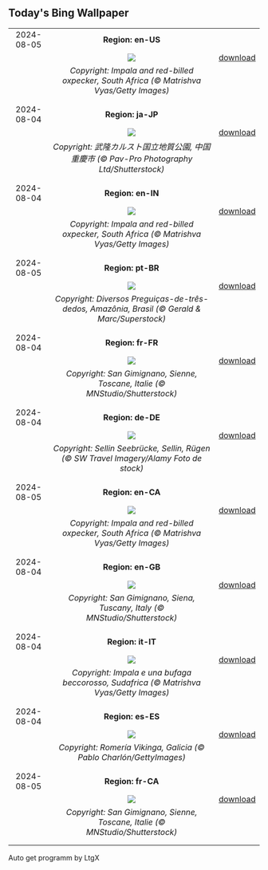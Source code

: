 ## Today's Bing Wallpaper
|      |      |      |
| :----: | :----: | :----: |
|2024-08-05|**Region: en-US**||
||![](https://www.bing.com/th?id=OHR.ImpalaOxpecker_EN-US6835989068_UHD.jpg&pid=hp&w=1152&h=648&rs=1&c=4)| [download](https://www.bing.com/th?id=OHR.ImpalaOxpecker_EN-US6835989068_UHD.jpg)|
||*Copyright: Impala and red-billed oxpecker, South Africa (© Matrishva Vyas/Getty Images)*
||
|||
|2024-08-04|**Region: ja-JP**||
||![](https://www.bing.com/th?id=OHR.WulongKarst_JA-JP8479493036_UHD.jpg&pid=hp&w=1152&h=648&rs=1&c=4)| [download](https://www.bing.com/th?id=OHR.WulongKarst_JA-JP8479493036_UHD.jpg)|
||*Copyright: 武隆カルスト国立地質公園, 中国 重慶市 (© Pav-Pro Photography Ltd/Shutterstock)*
||
|||
|2024-08-04|**Region: en-IN**||
||![](https://www.bing.com/th?id=OHR.ImpalaOxpecker_EN-IN3497314730_UHD.jpg&pid=hp&w=1152&h=648&rs=1&c=4)| [download](https://www.bing.com/th?id=OHR.ImpalaOxpecker_EN-IN3497314730_UHD.jpg)|
||*Copyright: Impala and red-billed oxpecker, South Africa (© Matrishva Vyas/Getty Images)*
||
|||
|2024-08-05|**Region: pt-BR**||
||![](https://www.bing.com/th?id=OHR.DiaInternacionaldosAvos_PT-BR2289016069_UHD.jpg&pid=hp&w=1152&h=648&rs=1&c=4)| [download](https://www.bing.com/th?id=OHR.DiaInternacionaldosAvos_PT-BR2289016069_UHD.jpg)|
||*Copyright: Diversos Preguiças-de-três-dedos, Amazônia, Brasil (© Gerald & Marc/Superstock)*
||
|||
|2024-08-04|**Region: fr-FR**||
||![](https://www.bing.com/th?id=OHR.GimignanoTuscany_FR-FR0891435828_UHD.jpg&pid=hp&w=1152&h=648&rs=1&c=4)| [download](https://www.bing.com/th?id=OHR.GimignanoTuscany_FR-FR0891435828_UHD.jpg)|
||*Copyright: San Gimignano, Sienne, Toscane, Italie (© MNStudio/Shutterstock)*
||
|||
|2024-08-04|**Region: de-DE**||
||![](https://www.bing.com/th?id=OHR.SellinSeebruecke_DE-DE4280331105_UHD.jpg&pid=hp&w=1152&h=648&rs=1&c=4)| [download](https://www.bing.com/th?id=OHR.SellinSeebruecke_DE-DE4280331105_UHD.jpg)|
||*Copyright: Sellin Seebrücke, Sellin, Rügen (© SW Travel Imagery/Alamy Foto de stock)*
||
|||
|2024-08-05|**Region: en-CA**||
||![](https://www.bing.com/th?id=OHR.ImpalaOxpecker_EN-CA7040522932_UHD.jpg&pid=hp&w=1152&h=648&rs=1&c=4)| [download](https://www.bing.com/th?id=OHR.ImpalaOxpecker_EN-CA7040522932_UHD.jpg)|
||*Copyright: Impala and red-billed oxpecker, South Africa (© Matrishva Vyas/Getty Images)*
||
|||
|2024-08-04|**Region: en-GB**||
||![](https://www.bing.com/th?id=OHR.GimignanoTuscany_EN-GB0016765846_UHD.jpg&pid=hp&w=1152&h=648&rs=1&c=4)| [download](https://www.bing.com/th?id=OHR.GimignanoTuscany_EN-GB0016765846_UHD.jpg)|
||*Copyright: San Gimignano, Siena, Tuscany, Italy (© MNStudio/Shutterstock)*
||
|||
|2024-08-04|**Region: it-IT**||
||![](https://www.bing.com/th?id=OHR.ImpalaOxpecker_IT-IT7910851982_UHD.jpg&pid=hp&w=1152&h=648&rs=1&c=4)| [download](https://www.bing.com/th?id=OHR.ImpalaOxpecker_IT-IT7910851982_UHD.jpg)|
||*Copyright: Impala e una bufaga beccorosso, Sudafrica (© Matrishva Vyas/Getty Images)*
||
|||
|2024-08-04|**Region: es-ES**||
||![](https://www.bing.com/th?id=OHR.RomeriaVikinga_ES-ES4247544127_UHD.jpg&pid=hp&w=1152&h=648&rs=1&c=4)| [download](https://www.bing.com/th?id=OHR.RomeriaVikinga_ES-ES4247544127_UHD.jpg)|
||*Copyright: Romería Vikinga, Galicia (© Pablo Charlón/GettyImages)*
||
|||
|2024-08-05|**Region: fr-CA**||
||![](https://www.bing.com/th?id=OHR.GimignanoTuscany_FR-CA7468650523_UHD.jpg&pid=hp&w=1152&h=648&rs=1&c=4)| [download](https://www.bing.com/th?id=OHR.GimignanoTuscany_FR-CA7468650523_UHD.jpg)|
||*Copyright: San Gimignano, Sienne, Toscane, Italie (© MNStudio/Shutterstock)*
||
|||

Auto get programm by LtgX
